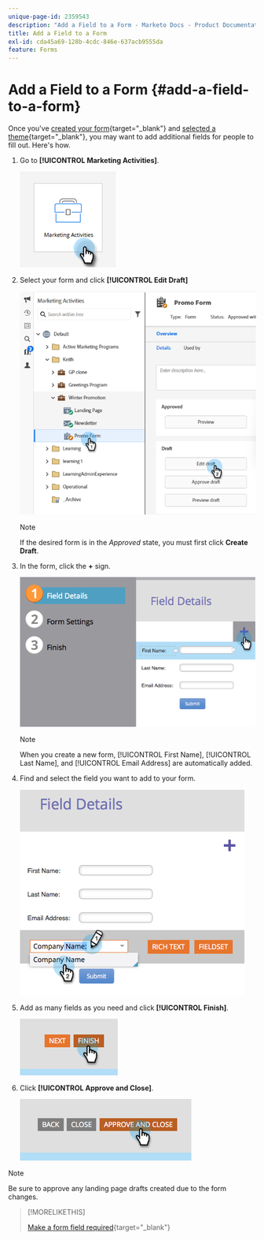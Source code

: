 ```yaml
---
unique-page-id: 2359543
description: "Add a Field to a Form - Marketo Docs - Product Documentation"
title: Add a Field to a Form
exl-id: cda45a69-128b-4cdc-846e-637acb9555da
feature: Forms
---
```

# Add a Field to a Form {#add-a-field-to-a-form}

Once you've [created your form](/help/marketo/product-docs/demand-generation/forms/creating-a-form/create-a-form.md){target="_blank"} and [selected a theme](/help/marketo/product-docs/demand-generation/forms/creating-a-form/select-a-form-theme.md){target="_blank"}, you may want to add additional fields for people to fill out. Here's how.

1. Go to **[!UICONTROL Marketing Activities]**.

   ![](assets/add-a-field-to-a-form-1.png)

1. Select your form and click **[!UICONTROL Edit Draft]**

   ![](assets/add-a-field-to-a-form-2.png)

   >[!NOTE]
   >
   >If the desired form is in the _Approved_ state, you must first click **Create Draft**.

1. In the form, click the **+** sign.

   ![](assets/add-a-field-to-a-form-3.png)

   >[!NOTE]
   >
   >When you create a new form, [!UICONTROL First Name], [!UICONTROL Last Name], and [!UICONTROL Email Address] are automatically added.

1. Find and select the field you want to add to your form.

   ![](assets/add-a-field-to-a-form-4.png)

1. Add as many fields as you need and click **[!UICONTROL Finish]**.

   ![](assets/add-a-field-to-a-form-5.png)

1. Click **[!UICONTROL Approve and Close]**.

   ![](assets/add-a-field-to-a-form-6.png)

>[!NOTE]
>
>Be sure to approve any landing page drafts created due to the form changes.

>[!MORELIKETHIS]
>
>[Make a form field required](/help/marketo/product-docs/demand-generation/forms/creating-a-form/make-a-form-field-required.md){target="_blank"}
